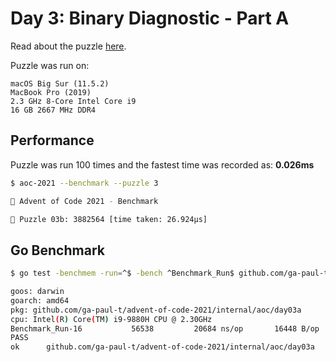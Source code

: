 # Day 3: Binary Diagnostic - Part A

Read about the puzzle [here](https://adventofcode.com/2021/day/3).

Puzzle was run on:

```text
macOS Big Sur (11.5.2)
MacBook Pro (2019)
2.3 GHz 8-Core Intel Core i9
16 GB 2667 MHz DDR4
```

## Performance

Puzzle was run 100 times and the fastest time was recorded as: **0.026ms**

```sh
$ aoc-2021 --benchmark --puzzle 3

🎄 Advent of Code 2021 - Benchmark

🧩 Puzzle 03b: 3882564 [time taken: 26.924µs]
```

## Go Benchmark

```sh
$ go test -benchmem -run=^$ -bench ^Benchmark_Run$ github.com/ga-paul-t/advent-of-code-2021/internal/aoc/day03a

goos: darwin
goarch: amd64
pkg: github.com/ga-paul-t/advent-of-code-2021/internal/aoc/day03a
cpu: Intel(R) Core(TM) i9-9880H CPU @ 2.30GHz
Benchmark_Run-16    	   56538	     20684 ns/op	   16448 B/op	       5 allocs/op
PASS
ok  	github.com/ga-paul-t/advent-of-code-2021/internal/aoc/day03a	1.511s
```
